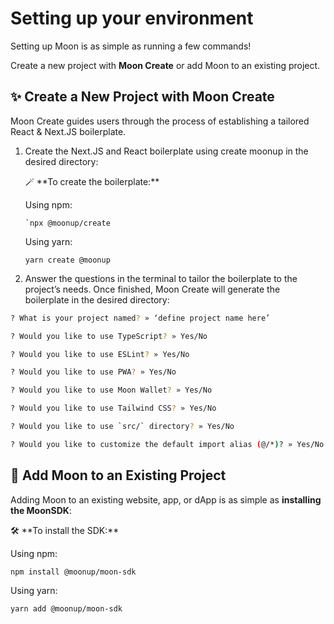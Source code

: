 # Setting up your environment

Setting up Moon is as simple as running a few commands!

Create a new project with **Moon Create** or add Moon to an existing project.

## ✨ Create a New Project with Moon Create

Moon Create guides users through the process of establishing a tailored React & Next.JS boilerplate.

1.  Create the Next.JS and React boilerplate using create moonup in the desired directory:

    🪄 \*\*To create the boilerplate:\*\*

    Using npm:

    `` `npx @moonup/create ``

    Using yarn:

    `yarn create @moonup`
2. Answer the questions in the terminal to tailor the boilerplate to the project’s needs. Once finished, Moon Create will generate the boilerplate in the desired directory:

```bash
? What is your project named? » ‘define project name here’

? Would you like to use TypeScript? » Yes/No

? Would you like to use ESLint? » Yes/No

? Would you like to use PWA? » Yes/No

? Would you like to use Moon Wallet? » Yes/No

? Would you like to use Tailwind CSS? » Yes/No

? Would you like to use `src/` directory? » Yes/No

? Would you like to customize the default import alias (@/*)? » Yes/No
```

## 🔌 **Add Moon to an Existing Project**

Adding Moon to an existing website, app, or dApp is as simple as **installing the MoonSDK**:

🛠 \*\*To install the SDK:\*\*

Using npm:

`npm install @moonup/moon-sdk`

Using yarn:

`yarn add @moonup/moon-sdk`
